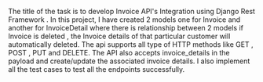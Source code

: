 The title of the task is to develop Invoice API's Integration using Django Rest Framework .
In this project, I have created 2 models one for Invoice and another for InvoiceDetail where there is relationship between 2 models if Invoice is deleted , the Invoice details of that 
particular customer will automatically deleted. The api supports all type of HTTP methods like GET , POST , PUT and DELETE. The API also accepts invoice_details in the payload and create/update the associated invoice details.
I also implement all the test cases to test all the endpoints successfully.
